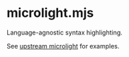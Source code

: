 # microlight.mjs

Language-agnostic syntax highlighting.

See [upstream microlight](https://asvd.github.io/microlight) for examples.
